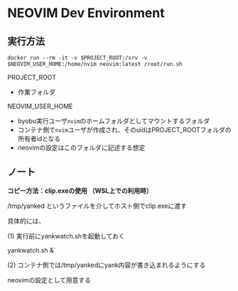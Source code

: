 # NEOVIM Dev Environment

## 実行方法

`docker run --rm -it -v $PROJECT_ROOT:/srv -v $NEOVIM_USER_HOME:/home/nvim neovim:latest /root/run.sh`

PROJECT_ROOT
- 作業フォルダ

NEOVIM_USER_HOME
- byobu実行ユーザ`nvim`のホームフォルダとしてマウントするフォルダ
- コンテナ側で`nvim`ユーザが作成され、そのuidはPROJECT_ROOTフォルダの所有者idとなる
- neovimの設定はこのフォルダに記述する想定


## ノート

**コピー方法：clip.exeの使用 （WSL上での利用時）**

/tmp/yanked というファイルを介してホスト側でclip.exeに渡す

具体的には、

(1) 実行前にyankwatch.shを起動しておく

yankwatch.sh &`

(2) コンテナ側では/tmp/yankedにyank内容が書き込まれるようにする

neovimの設定として用意する

